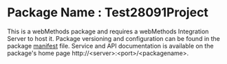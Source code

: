 # Package Name : Test28091Project
This is a webMethods package and requires a webMethods Integration Server to host it. Package versioning and configuration can be found in the package [manifest](./Test28091Project/manifest.v3) file. Service and API documentation is available on the package's home page http://&lt;server&gt;:&lt;port&gt;/&lt;packagename>.